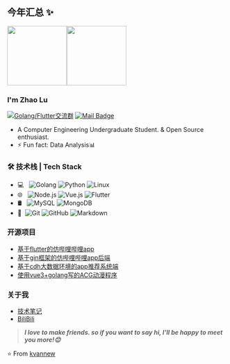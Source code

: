 
## 今年汇总 ✨

<img align="" height="137px" src="https://github-readme-stats.vercel.app/api?username=kvannew&hide_title=true&hide_border=true&show_icons=true&include_all_commits=true&line_height=21&bg_color=0,EC6C6C,FFD479,FFFC79,73FA79&theme=graywhite&locale=cn" /><img align="" height="137px" src="https://github-readme-stats.vercel.app/api/top-langs/?username=kvannew&hide_title=true&hide_border=true&layout=compact&bg_color=0,73FA79,73FDFF,D783FF&theme=graywhite&locale=cn" />

### I'm Zhao Lu
[![Golang/Flutter交流群](https://img.shields.io/badge/Golang/Flutter交流QQ群-829704922-red.svg "Golang/Flutter交流群")](https://jq.qq.com/?_wv=1027&k=3y4x4hMk)
[![Mail Badge](https://img.shields.io/badge/-kvannew@gmail.com-c14438?style=flat&logo=Gmail&logoColor=white&link=mailto:kvannew@gmail.com)](mailto:kvannew@gmail.com)
- A Computer Engineering Undergraduate Student. & Open Source enthusiast.
- ⚡ Fun fact: Data Analysis📊

### 🛠 技术栈 | Tech Stack

- 💻 &#160; ![Golang](https://img.shields.io/badge/-Golang-333333?style=flat&logo=go)
![Python](https://img.shields.io/badge/-Python-333333?style=flat&logo=Python)
![Linux](https://img.shields.io/badge/-Linux-333333?style=flat&logo=Linux&logoColor=FCC624)
- 🌐 &#160; ![Node.js](https://img.shields.io/badge/-Node.js-333333?style=flat&logo=node.js)
![Vue.js](https://img.shields.io/badge/-VueJS-333333?style=flat&logo=Vue.js)
![Flutter](https://img.shields.io/badge/-Flutter-333333?style=flat&logo=Flutter)
- 🛢 &#160; ![MySQL](https://img.shields.io/badge/-MySQL-333333?style=flat&logo=mysql)
![MongoDB](https://img.shields.io/badge/-MongoDB-333333?style=flat&logo=mongodb)
- 🔧 &#160;![Git](https://img.shields.io/badge/-Git-333333?style=flat&logo=git)
![GitHub](https://img.shields.io/badge/-GitHub-333333?style=flat&logo=github)
![Markdown](https://img.shields.io/badge/-Markdown-333333?style=flat&logo=markdown)

### 开源项目
- [基于flutter的仿哔哩哔哩app](https://github.com/kvannew/Getx-PinkApp)
- [基于gin框架的仿哔哩哔哩app后端](https://github.com/kvannew/Gin-PinkApp)
- [基于cdh大数据环境的app推荐系统端](https://github.com/kvannew/Recommend-PinkApp)
- [使用vue3+golang写的ACG动漫程序](https://github.com/kvannew/pinkmoe)

### 关于我
- [技术笔记](https://kvannew.com/)
- [BiliBili](https://space.bilibili.com/27861636)

> ***I love to make friends. so if you want to say hi, I'll be happy to meet you more!😊***

⭐️ From [kvannew](https://github.com/kvannew)
